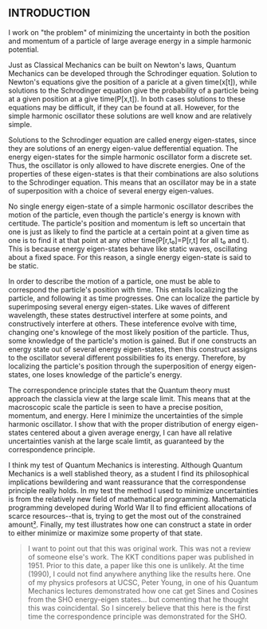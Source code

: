 ## INTRODUCTION

I work on "the problem" of minimizing the uncertainty in both the position and momentum
of a particle of large average energy in a simple harmonic potential.

Just as Classical Mechanics can be built on Newton's laws,
Quantum Mechanics can be developed through the Schrodinger equation.
Solution to Newton's equations give the position of a paricle at a given time(x[t]), while
solutions to the Schrodinger equation give the probability of
a particle being at a given position at a give time(P[x,t]).
In both cases solutions to these equations may be difficult, if they can be found at all.
However, for the simple harmonic oscillator these solutions are well know and are relatively simple.

Solutions to the Schrodinger equation are called energy eigen-states, since
they are solutions of an energy eigen-value defferential equation.
The energy eigen-states for the simple harmonic oscillator form a discrete set.
Thus, the oscillator is only allowed to have discrete energies.
One of the properties of these eigen-states is that their combinations are
also solutions to the Schrodinger equation.
This means that an oscillator may be in a state of superposition with
a choice of several energy eigen-values.

No single energy eigen-state of a simple harmonic oscillator describes the motion of the particle,
even though the particle's energy is known with certitude.
The particle's position and momentum is left so uncertain that
one is just as likely to find the particle at a certain point at a given time as
one is to find it at that point at any other time(P[r,t₀]=P[r,t] for all t₀ and t).
This is because energy eigen-states behave like static waves, oscillating about a fixed space.
For this reason, a single energy eigen-state is said to be static.

In order to describe the motion of a particle,
one must be able to correspond the particle's position with time.
This entails localizing the particle, and following it as time progresses.
One can localize the particle by superimposing several energy eigen-states.
Like waves of different wavelength, these states destructivel interfere at some points, and
constructively interfere at others.
These inteference evolve with time,
changing one's knowlege of the most likely position of the particle.
Thus, some knowledge of the particle's motion is gained.
But if one constructs an energy state out of several energy eigen-states, then
this construct assigns to the oscillator several different possibilities fo its energy.
Therefore, by localizing the particle's position through the superposition of energy eigen-states,
one loses knowledge of the particle's energy.

The correspondence principle states that the Quantum theory
must approach the classicla view at the large scale limit.
This means that at the macroscopic scale the particle
is seen to have a precise position, momentum, and energy.
Here I minimize the uncertainties of the simple harmonic oscillator.
I show that with the proper distribution of energy eigen-states
centered about a given average energy,
I can have all relative uncertainties vanish at the large scale limtit, as
guaranteed by the correspondence principle.

I think my test of Quantum Mechanics is interesting.
Although Quantum Mechanics is a well stablished theory, as a student
I find its philosophical implications bewildering and
want reassurance that the correspondense principle really holds.
In my test the method I used to minimize uncertainties
is from the relatively new field of mathematical programming.
Mathematicla programming developed during World War II to
find efficient allocations of scarce resources--that is,
trying to get the most out of the constrained amount[²](REFERENCE.md).
Finally, my test illustrates how one can construct a state in order to
either minimize or maximize some property of that state.

> I want to point out that this was original work.
> This was not a review of someone else's work.
> The KKT conditions paper was published in 1951.
> Prior to this date, a paper like this one is unlikely.
> At the time (1990), I could not find anywhere anything like the results here.
> One of my physics profesors at UCSC, Peter Young,
> in one of his Quantum Mechanics lectures demonstrated how one cat get
> Sines and Cosines from the SHO energy-eigen states...
> but comenting that he thought this was coincidental.
> So I sincerely believe that this here is the first time
> the correspondence principle was demonstrated for the SHO.
> 
